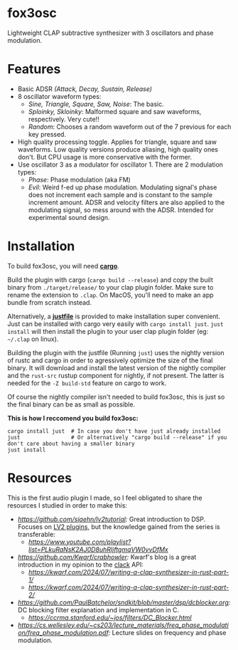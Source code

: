 # fox3osc

Lightweight CLAP subtractive synthesizer with 3 oscillators and phase modulation.

# Features

- Basic ADSR *(Attack, Decay, Sustain, Release)*
- 8 oscillator waveform types:
  - *Sine, Triangle, Square, Saw, Noise*: The basic.
  - *Sploinky, Skloinky*: Malformed square and saw waveforms, respectively. Very cute!!
  - *Random*: Chooses a random waveform out of the 7 previous for each key pressed.
- High quality processing toggle. Applies for triangle, square and saw waveforms. Low quality versions produce aliasing, high quality ones don't. But CPU usage is more conservative with the former.
- Use oscillator 3 as a modulator for oscillator 1. There are 2 modulation types:
  - *Phase*: Phase modulation (aka FM)
  - *Evil*: Weird f-ed up phase modulation. Modulating signal's phase does not increment each sample and is constant to the sample increment amount. ADSR and velocity filters are also applied to the modulating signal, so mess around with the ADSR. Intended for experimental sound design.

# Installation

To build fox3osc, you will need **[cargo]**.

Build the plugin with cargo (`cargo build --release`) and copy the built binary from `./target/release/` to your clap plugin folder. Make sure to rename the extension to `.clap`. On MacOS, you'll need to make an app bundle from scratch instead.

Alternatively, a **[justfile]** is provided to make installation super convenient. Just can be installed with cargo very easily with `cargo install just`. `just install` will then install the plugin to your user clap plugin folder (eg: `~/.clap` on linux).

Building the plugin with the justfile (Running `just`) uses the nightly version of rustc and cargo in order to agressively optimize the size of the final binary. It will download and install the latest version of the nightly compiler and the `rust-src` rustup component for nightly, if not present. The latter is needed for the `-Z build-std` feature on cargo to work.

Of course the nightly compiler isn't needed to build fox3osc, this is just so the final binary can be as small as possible.

**This is how I reccomend you build fox3osc:**
```shell
cargo install just  # In case you don't have just already installed
just                # Or alternatively "cargo build --release" if you don't care about having a smaller binary
just install
```

[cargo]: https://doc.rust-lang.org/cargo/
[justfile]: https://just.systems/man/en/

# Resources

This is the first audio plugin I made, so I feel obligated to share the resources I studied in order to make this:

- *https://github.com/sjaehn/lv2tutorial:* Great introduction to DSP. Focuses on [LV2 plugins], but the knowledge gained from the series is transferable:
  - *https://www.youtube.com/playlist?list=PLkuRaNsK2AJ0D8uhRIjftgmqVW0yvDfMx*
- *https://github.com/Kwarf/crabhowler:* Kwarf's blog is a great introduction in my opinion to the [clack] API:
  - *https://kwarf.com/2024/07/writing-a-clap-synthesizer-in-rust-part-1/*
  - *https://kwarf.com/2024/07/writing-a-clap-synthesizer-in-rust-part-2/*
- *https://github.com/PaulBatchelor/sndkit/blob/master/dsp/dcblocker.org:* DC blocking filter explanation and implementation in C.
  - *https://ccrma.stanford.edu/~jos/filters/DC_Blocker.html*
- *https://cs.wellesley.edu/~cs203/lecture_materials/freq_phase_modulation/freq_phase_modulation.pdf:* Lecture slides on frequency and phase modulation.

[LV2 plugins]: https://lv2plug.in/
[clack]: https://github.com/prokopyl/clack
